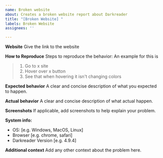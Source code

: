 ```yaml
---
name: Broken website
about: Creates a broken website report about Darkreader
title: "[Broken Website] "
labels: Broken Website
assignees: ''

---
```


<!--
Thank you for taking the time to report a broken website.
Please make sure their aren't existing issue's about this broken website.
-->

**Website**
Give the link to the website

**How to Reproduce**
Steps to reproduce the behavior:
An example for this is
> 1. Go to x site
> 2. Hover over x button
> 3. See that when hovering it isn't changing colors

**Expected behavior**
A clear and concise description of what you expected to happen.

**Actual behavior**
A clear and concise description of what actual happen.

**Screenshots**
If applicable, add screenshots to help explain your problem.

**System info:**
 - OS: [e.g. Windows, MacOS, Linux]
 - Browser [e.g. chrome, safari]
 - Darkreader Version [e.g. 4.9.4]

**Additional context**
Add any other context about the problem here.
